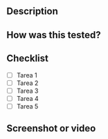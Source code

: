 ## Description

<!---
Breve descripcion de que hace/agrega este PR
-->

## How was this tested?

<!---
Como vas a testear?

Test manual, unit test, e2e, etc
-->

## Checklist

- [ ] Tarea 1
- [ ] Tarea 2
- [ ] Tarea 3
- [ ] Tarea 4
- [ ] Tarea 5

## Screenshot or video

<!---
If you don't have any screenshot or video of the functionality, you can remove this section.
-->
